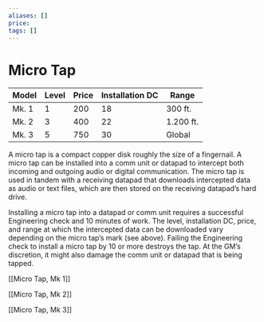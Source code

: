 ```yaml
---
aliases: []
price:  
tags: []
---
```


# Micro Tap

| Model | Level | Price | Installation DC | Range     |
| ----- | ----- | ----- | --------------- | --------- |
| Mk. 1 | 1     | 200   | 18              | 300 ft.   |
| Mk. 2 | 3     | 400   | 22              | 1.200 ft. |
| Mk. 3 | 5     | 750   | 30              | Global          |

A micro tap is a compact copper disk roughly the size of a fingernail. A micro tap can be installed into a comm unit or datapad to intercept both incoming and outgoing audio or digital communication. The micro tap is used in tandem with a receiving datapad that downloads intercepted data as audio or text files, which are then stored on the receiving datapad’s hard drive.

Installing a micro tap into a datapad or comm unit requires a successful Engineering check and 10 minutes of work. The level, installation DC, price, and range at which the intercepted data can be downloaded vary depending on the micro tap’s mark (see above). Failing the Engineering check to install a micro tap by 10 or more destroys the tap. At the GM’s discretion, it might also damage the comm unit or datapad that is being tapped.

[[Micro Tap, Mk 1]]

[[Micro Tap, Mk 2]]

[[Micro Tap, Mk 3]]
